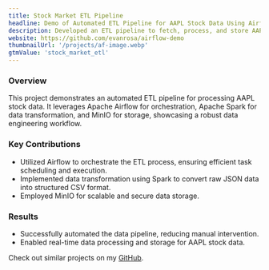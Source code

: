 ```yaml
---
title: Stock Market ETL Pipeline
headline: Demo of Automated ETL Pipeline for AAPL Stock Data Using Airflow and Spark
description: Developed an ETL pipeline to fetch, process, and store AAPL stock data using Airflow, Spark, and MinIO bucket, demonstrating seamless data integration and transformation.
website: https://github.com/evanrosa/airflow-demo
thumbnailUrl: '/projects/af-image.webp'
gtmValue: 'stock_market_etl'
---
```


### Overview

This project demonstrates an automated ETL pipeline for processing AAPL stock data. It leverages Apache Airflow for orchestration, Apache Spark for data transformation, and MinIO for storage, showcasing a robust data engineering workflow.

### Key Contributions

- Utilized Airflow to orchestrate the ETL process, ensuring efficient task scheduling and execution.
- Implemented data transformation using Spark to convert raw JSON data into structured CSV format.
- Employed MinIO for scalable and secure data storage.

### Results

- Successfully automated the data pipeline, reducing manual intervention.
- Enabled real-time data processing and storage for AAPL stock data.

Check out similar projects on my [GitHub](https://github.com/).
